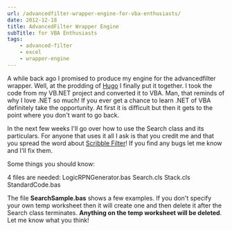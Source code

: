 ```yaml
---
url: /advancedfilter-wrapper-engine-for-vba-enthusiasts/
date: 2012-12-18
title: AdvancedFilter Wrapper Engine
subTitle: for VBA Enthusiasts
tags: 
    - advanced-filter
    - excel
    - wrapper-engine
---
```


A while back ago I promised to produce my engine for the advancedfilter wrapper. Well, at the prodding of <a href="http://blog.contextures.com/archives/2011/03/02/excel-autofilter-or-advanced-filter/#comment-43397">Hugo</a> I finally put it together. I took the code from my VB.NET project and converted it to VBA. Man, that reminds of why I love .NET so much! If you ever get a chance to learn .NET of VBA definitely take the opportunity. At first it is difficult but then it gets to the point where you don't want to go back.

In the next few weeks I'll go over how to use the Search class and its particulars. For anyone that uses it all I ask is that you credit me and that you spread the word about <a href="products/scribble-filter/">Scribble Filter</a>! If you find any bugs let me know and I'll fix them.

Some things you should know:

4 files are needed:
LogicRPNGenerator.bas
Search.cls
Stack.cls
StandardCode.bas

The file <strong>SearchSample.bas</strong> shows a few examples. If you don't specify your own temp worksheet then it will create one and then delete it after the Search class terminates. <strong>Anything on the temp worksheet will be deleted</strong>. Let me know what you think!
